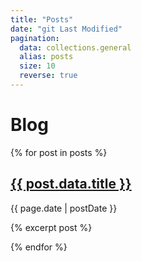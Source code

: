 ```yaml
---
title: "Posts"
date: "git Last Modified"
pagination:
  data: collections.general
  alias: posts
  size: 10
  reverse: true
---
```


<h1 class="title-header">Blog</h1>

<div class="articles">
{% for post in posts %}
  <article>
    <h1>
      <a href="{{ post.url | url }}">{{ post.data.title }}</a>
    </h1>
     <p class="desc-text">{{ page.date | postDate }}</p>
    <p>{% excerpt post %}</p>
  </article>
{% endfor %}
</div>